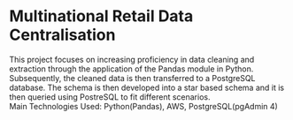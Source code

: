# Multinational Retail Data Centralisation
This project focuses on increasing proficiency in data cleaning and extraction through the application of the Pandas module in Python. Subsequently, the cleaned data is then transferred to a PostgreSQL database. The schema is then developed into a star based schema and it is then queried using PostreSQL to fit different scenarios.
<br/>
Main Technologies Used: Python(Pandas), AWS, PostgreSQL(pgAdmin 4)
